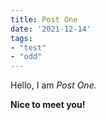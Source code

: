 ```yaml
---
title: Post One
date: '2021-12-14'
tags: 
- "test"
- "odd"
---
```


Hello, I am _Post One._

**Nice to meet you!**
